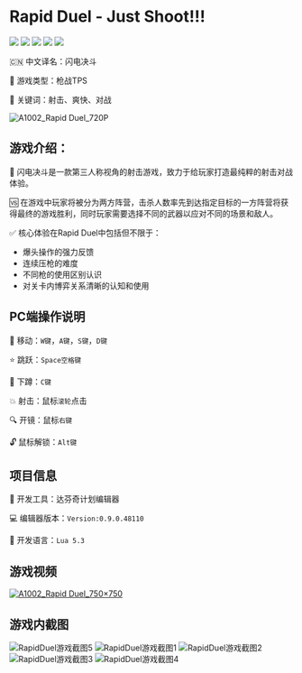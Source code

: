 # Rapid Duel - Just Shoot!!!
[![](https://img.shields.io/badge/-DaVinci-MediumPurple)](http://api.projectdavinci.com/)
[![](https://img.shields.io/badge/project-Ava-ff69b4)](https://github.com/lilith-avatar/avatar-ava/projects/1)
[![](https://img.shields.io/badge/-api%20plugin-9cf)](https://github.com/lilith-avatar/davinci-api-wrap)
[![](https://img.shields.io/github/v/release/lilith-avatar/rapid-duel)](https://github.com/lilith-avatar/rapid-duel/releases)
[![](https://img.shields.io/badge/smap-download-success)](https://github.com/lilith-avatar/rapid-duel/releases/download/v1.0.2/Rapid_Duel.smap)

:cn: 中文译名：闪电决斗

:gun: 游戏类型：枪战TPS

:key: 关键词：射击、爽快、对战

![A1002_Rapid Duel_720P](https://user-images.githubusercontent.com/64057282/114544449-3648e200-9c8d-11eb-83df-1e76383a9413.jpg)

## 游戏介绍：
:dart: 闪电决斗是一款第三人称视角的射击游戏，致力于给玩家打造最纯粹的射击对战体验。

:vs: 在游戏中玩家将被分为两方阵营，击杀人数率先到达指定目标的一方阵营将获得最终的游戏胜利，同时玩家需要选择不同的武器以应对不同的场景和敌人。

:white_check_mark: 核心体验在Rapid Duel中包括但不限于：

* 爆头操作的强力反馈
* 连续压枪的难度
* 不同枪的使用区别认识
* 对关卡内博弈关系清晰的认知和使用                                                        

## PC端操作说明

:round_pushpin: 移动：`W键`，`A键`，`S键`，`D键`

:star: 跳跃：`Space空格键`

:see_no_evil: 下蹲：`C键`

:boom: 射击：鼠标`滚轮`点击

:mag: 开镜：鼠标`右键`

:unlock: 鼠标解锁：`Alt键`


## 项目信息

:hammer: 开发工具：达芬奇计划编辑器

:computer: 编辑器版本：`Version:0.9.0.48110`

:1234: 开发语言：`Lua 5.3`

## 游戏视频

[![A1002_Rapid Duel_750×750](https://user-images.githubusercontent.com/64057282/114544458-3943d280-9c8d-11eb-8693-2ad7074ea55b.jpg)](https://user-images.githubusercontent.com/64057282/114544711-93dd2e80-9c8d-11eb-8bc9-cf8850c358cf.mp4)

## 游戏内截图
![RapidDuel游戏截图5](https://user-images.githubusercontent.com/64057282/114544435-321cc480-9c8d-11eb-9de0-076b57248812.jpg)
![RapidDuel游戏截图1](https://user-images.githubusercontent.com/64057282/114544473-4234a400-9c8d-11eb-9e16-e311cd4bae5d.jpg)
![RapidDuel游戏截图2](https://user-images.githubusercontent.com/64057282/114544480-42cd3a80-9c8d-11eb-8a34-6ccbafc1c75c.jpg)
![RapidDuel游戏截图3](https://user-images.githubusercontent.com/64057282/114544481-43fe6780-9c8d-11eb-8768-23a881b05e1d.jpg)
![RapidDuel游戏截图4](https://user-images.githubusercontent.com/64057282/114544486-452f9480-9c8d-11eb-818d-57483df0ef52.jpg)
